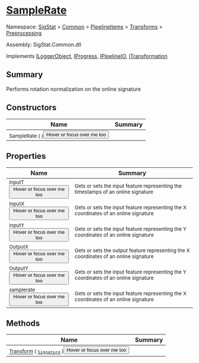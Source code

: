 # [SampleRate](./SampleRate.md)

Namespace: [SigStat]() > [Common](./../../../README.md) > [PipelineItems]() > [Transforms]() > [Preprocessing](./README.md)

Assembly: SigStat.Common.dll

Implements [ILoggerObject](./../../../ILoggerObject.md), [IProgress](./../../../Helpers/IProgress.md), [IPipelineIO](./../../../Pipeline/IPipelineIO.md), [ITransformation](./../../../ITransformation.md)

## Summary
Performs rotation normalization on the online signature

## Constructors

| Name | Summary | 
| --- | --- | 
| <sub>SampleRate (  )</sub><button style="pointer-events: none;">Hover or focus over me too</button>| <sub></sub>| <br>


## Properties

| Name | Summary | 
| --- | --- | 
| <sub>InputT</sub><button style="pointer-events: none;">Hover or focus over me too</button>| <sub>Gets or sets the input feature representing the timestamps of an online signature</sub>| <br>
| <sub>InputX</sub><button style="pointer-events: none;">Hover or focus over me too</button>| <sub>Gets or sets the input feature representing the X coordinates of an online signature</sub>| <br>
| <sub>InputY</sub><button style="pointer-events: none;">Hover or focus over me too</button>| <sub>Gets or sets the input feature representing the Y coordinates of an online signature</sub>| <br>
| <sub>OutputX</sub><button style="pointer-events: none;">Hover or focus over me too</button>| <sub>Gets or sets the output feature representing the X coordinates of an online signature</sub>| <br>
| <sub>OutputY</sub><button style="pointer-events: none;">Hover or focus over me too</button>| <sub>Gets or sets the input feature representing the Y coordinates of an online signature</sub>| <br>
| <sub>samplerate</sub><button style="pointer-events: none;">Hover or focus over me too</button>| <sub>Gets or sets the input feature representing the X coordinates of an online signature</sub>| <br>


## Methods

| Name | Summary | 
| --- | --- | 
| <sub>[Transform](./Methods/SampleRate-100663845.md) ( [`Signature`](./../../../Signature.md) )</sub><button style="pointer-events: none;">Hover or focus over me too</button>| <sub></sub>| <br>


